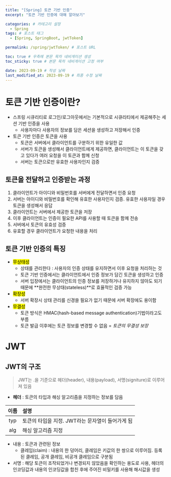 ```yaml
---
title: "[Spring] 토큰 기반 인증"
excerpt: "토큰 기반 인증에 대해 알아보기"

categories: # 카테고리 설정
  - Spring
tags: # 포스트 태그
  - [Spring, SpringBoot, jwtToken]

permalink: /spring/jwtToken/ # 포스트 URL

toc: true # 우측에 본문 목차 네비게이션 생성
toc_sticky: true # 본문 목차 네비게이션 고정 여부

date: 2023-09-19 # 작성 날짜
last_modified_at: 2023-09-19 # 최종 수정 날짜
---
```


# 토큰 기반 인증이란?
- 스프링 시큐리티로 로그인/로그아웃에서는 기본적으로 시큐리티에서 제공해주는 세션 기반 인증을 사용
    - 사용자마다 사용자의 정보를 담은 세션을 생성하고 저장해서 인증
- 토큰 기반 인증은 토큰을 사용
    - 토큰은 서버에서 클라이언트를 구분하기 위한 유일한 값
    - 서버가 토큰을 생성해서 클라이언트에게 제공하면, 클라이언트는 이 토큰을 갖고 있다가 여러 요청을 이 토큰과 함께 신청
    - 서버는 토큰으로만 유효한 사용자인지 검증

## 토큰을 전달하고 인증받는 과정
1. 클라이언트가 아이디와 비밀번호를 서버에게 전달하면서 인증 요청
2. 서버는 아이디와 비밀번호를 확인해 유효한 사용자인지 검증. 유효한 사용자일 경우 토큰을 생성해서 응답
3. 클라이언트는 서버에서 제공한 토큰을 저장
4. 이후 클라이언트는 인증이 필요한 API를 사용할 때 토큰을 함께 전송
5. 서버에서 토큰의 유효성 검증
6. 유효할 경우 클라이언트가 요청한 내용을 처리



## 토큰 기반 인증의 특징
- <mark>무상태성</mark>
    - 상태를 관리한다 : 사용자의 인증 상태를 유지하면서 이후 요청을 처리하는 것
    - 토큰 기반 인증에서는 클라이언트에서 인증 정보가 담긴 토큰을 생성하고 인증
    - 서버 입장에서는 클라이언트의 인증 정보를 저장하거나 유지하지 않아도 되기 때문에 **완전한 무상태(stateless)**로 효율적인 검증 가능
- <mark>확장성</mark>
    - 서버 확장시 상태 관리를 신경쓸 필요가 없기 때문에 서버 확장에도 용이함
- <mark>무결성</mark>
    - 토큰 방식은 HMAC(hash-based message authentication)기법이라고도 부름
    - 토큰 발급 이후에는 토큰 정보를 변경할 수 없음 = *토큰의 무결성 보장*



# JWT
## JWT의 구조
> JWT는 .을 기준으로 헤더(header), 내용(payload), 서명(signiture)로 이루어져 있음  

- **헤더** : 토큰의 타입과 해싱 알고리즘을 지정하는 정보를 담음

|이름|설명|
|:--:|:--|
|typ|토큰의 타입을 지정. JWT라는 문자열이 들어가게 됨|
|alg|해싱 알고리즘 지정|

- 내용 : 토큰과 관련된 정보
    - 클레임(claim) : 내용의 한 덩어리, 클레임은 키값의 한 쌍으로 이루어짐. 등록된 클레임, 공개 클레임, 비공개 클레임으로 구분됨
- 서명 : 해당 토큰이 조작되었거나 변경되지 않았음을 확인하는 용도로 사용, 헤더의 인코딩값과 내용의 인코딩값을 합친 후에 주어진 비밀키를 사용해 해시값을 생성

